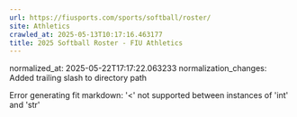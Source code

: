 ```yaml
---
url: https://fiusports.com/sports/softball/roster/
site: Athletics
crawled_at: 2025-05-13T10:17:16.463177
title: 2025 Softball Roster - FIU Athletics
---
```

normalized_at: 2025-05-22T17:17:22.063233
normalization_changes: Added trailing slash to directory path

Error generating fit markdown: '<' not supported between instances of 'int' and 'str'